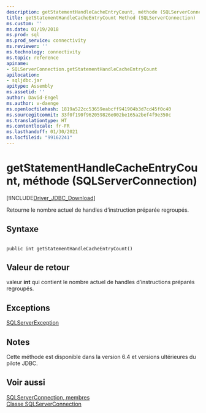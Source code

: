 ```yaml
---
description: getStatementHandleCacheEntryCount, méthode (SQLServerConnection)
title: getStatementHandleCacheEntryCount Method (SQLServerConnection) | Microsoft Docs
ms.custom: ''
ms.date: 01/19/2018
ms.prod: sql
ms.prod_service: connectivity
ms.reviewer: ''
ms.technology: connectivity
ms.topic: reference
apiname:
- SQLServerConnection.getStatementHandleCacheEntryCount
apilocation:
- sqljdbc.jar
apitype: Assembly
ms.assetid: ''
author: David-Engel
ms.author: v-daenge
ms.openlocfilehash: 1819a522cc53659eabcff941904b3d7cd45f0c40
ms.sourcegitcommit: 33f0f190f962059826e002be165a2bef4f9e350c
ms.translationtype: HT
ms.contentlocale: fr-FR
ms.lasthandoff: 01/30/2021
ms.locfileid: "99162241"
---
```

# <a name="getstatementhandlecacheentrycount-method-sqlserverconnection"></a>getStatementHandleCacheEntryCount, méthode (SQLServerConnection)
[!INCLUDE[Driver_JDBC_Download](../../../includes/driver_jdbc_download.md)]

 Retourne le nombre actuel de handles d’instruction préparée regroupés.

## <a name="syntax"></a>Syntaxe  
  
```  
  
public int getStatementHandleCacheEntryCount()  
```  

## <a name="return-value"></a>Valeur de retour
 valeur **int** qui contient le nombre actuel de handles d’instructions préparés regroupés.

## <a name="exceptions"></a>Exceptions  
 [SQLServerException](../../../connect/jdbc/reference/sqlserverexception-class.md)  
 
## <a name="remarks"></a>Notes  
 Cette méthode est disponible dans la version 6.4 et versions ultérieures du pilote JDBC.
 
## <a name="see-also"></a>Voir aussi  
 [SQLServerConnection, membres](../../../connect/jdbc/reference/sqlserverconnection-members.md)   
 [Classe SQLServerConnection](../../../connect/jdbc/reference/sqlserverconnection-class.md)  
  
  
